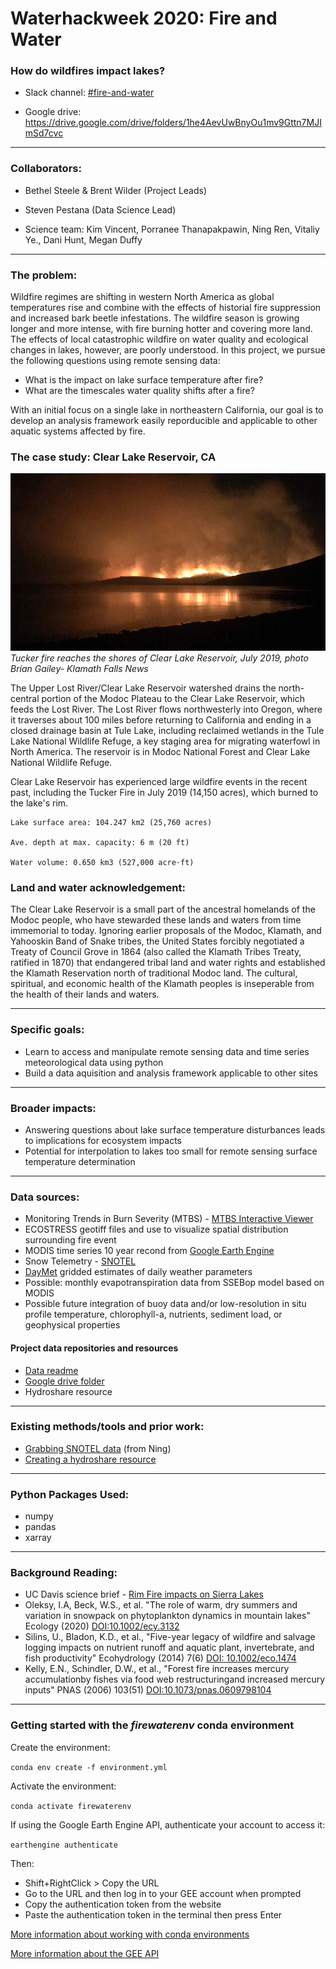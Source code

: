 # Waterhackweek 2020: Fire and Water
### How do wildfires impact lakes?

* Slack channel: [#fire-and-water](https://waterhackweek2020.slack.com/messages/C019MP15H70) 

* Google drive: https://drive.google.com/drive/folders/1he4AevUwBnyOu1mv9Gttn7MJImSd7cvc

---

### Collaborators:
* Bethel Steele & Brent Wilder (Project Leads)
* Steven Pestana (Data Science Lead)

* Science team: Kim Vincent, Porranee Thanapakpawin, Ning Ren, Vitaliy Ye., Dani Hunt, Megan Duffy

---

### The problem:

Wildfire regimes are shifting in western North America as global temperatures rise and combine with the effects of historial fire suppression and increased bark beetle infestations. The wildfire season is growing longer and more intense, with fire burning hotter and covering more land. The effects of local catastrophic wildfire on water quality and ecological changes in lakes, however, are poorly understood. In this project, we pursue the following questions using remote sensing data:

* What is the impact on lake surface temperature after fire?
* What are the timescales water quality shifts after a fire?

With an initial focus on a single lake in northeastern California, our goal is to develop an analysis framework easily reporducible and applicable to other aquatic systems affected by fire.

### The case study: Clear Lake Reservoir, CA

![Tucker fire reaches Clear Lake in 2019](https://github.com/MeganEDuffy/whw2020_firewater/blob/master/tucker-fire-clear.jpeg)
*Tucker fire reaches the shores of Clear Lake Reservoir, July 2019, photo Brian Gailey- Klamath Falls News*

The Upper Lost River/Clear Lake Reservoir watershed drains the north-central portion of the Modoc Plateau to the Clear Lake Reservoir, which feeds the Lost River. The Lost River flows northwesterly into Oregon, where it traverses about 100 miles before returning to California and ending in a closed drainage basin at Tule Lake, including reclaimed wetlands in the Tule Lake National Wildlife Refuge, a key staging area for migrating waterfowl in North America. The reservoir is in Modoc National Forest and Clear Lake National Wildlife Refuge.

Clear Lake Reservoir has experienced large wildfire events in the recent past, including the Tucker Fire in July 2019 (14,150 acres), which burned to the lake's rim.

    Lake surface area: 104.247 km2 (25,760 acres)

    Ave. depth at max. capacity: 6 m (20 ft)

    Water volume: 0.650 km3 (527,000 acre⋅ft)

### Land and water acknowledgement: 

The Clear Lake Reservoir is a small part of the ancestral homelands of the Modoc people, who have stewarded these lands and waters from time immemorial to today. Ignoring earlier proposals of the Modoc, Klamath, and Yahooskin Band of Snake tribes, the United States forcibly negotiated a Treaty of Council Grove in 1864 (also called the Klamath Tribes Treaty, ratified in 1870) that endangered tribal land and water rights and established the Klamath Reservation north of traditional Modoc land. The cultural, spiritual, and economic health of the Klamath peoples is inseperable from the health of their lands and waters.

---

### Specific goals:
* Learn to access and manipulate remote sensing data and time series meteorological data using python
* Build a data aquisition and analysis framework applicable to other sites

---

### Broader impacts:

* Answering questions about lake surface temperature disturbances leads to implications for ecosystem impacts 
* Potential for interpolation to lakes too small for remote sensing surface temperature determination

---

### Data sources:

* Monitoring Trends in Burn Severity (MTBS) - [MTBS Interactive Viewer](https://www.mtbs.gov/viewer/index.html)
* ECOSTRESS geotiff files and use to visualize spatial distribution surrounding fire event
* MODIS time series 10 year recond from [Google Earth Engine](https://earthengine.google.com/)
* Snow Telemetry - [SNOTEL](https://www.nrcs.usda.gov/wps/portal/wcc/home/quicklinks/imap#version=125&elements=&networks=!&states=!&counties=!&hucs=&minElevation=&maxElevation=&elementSelectType=all&activeOnly=true&activeForecastPointsOnly=false&hucLabels=false&hucIdLabels=false&hucParameterLabels=true&stationLabels=&overlays=&hucOverlays=2&basinOpacity=75&basinNoDataOpacity=25&basemapOpacity=100&maskOpacity=0&mode=data&openSections=dataElement,parameter,date,basin,options,elements,location,networks&controlsOpen=true&popup=&popupMulti=&base=esriNgwm&displayType=station&basinType=6&dataElement=WTEQ&depth=-8&parameter=PCTMED&frequency=DAILY&duration=I&customDuration=&dayPart=E&year=2020&month=8&day=31&monthPart=E&forecastPubMonth=6&forecastPubDay=1&forecastExceedance=50&seqColor=1&divColor=7&scaleType=D&scaleMin=&scaleMax=&referencePeriodType=POR&referenceBegin=1981&referenceEnd=2010&minimumYears=20&hucAssociations=true&lat=42.1008&lon=-121.0913&zoom=10.0) 
* [DayMet](https://daymet.ornl.gov/) gridded estimates of daily weather parameters
* Possible: monthly evapotranspiration data from SSEBop model based on MODIS
* Possible future integration of buoy data and/or low-resolution in situ profile temperature, chlorophyll-a, nutrients, sediment load, or geophysical properties

#### Project data repositories and resources

* [Data readme](https://github.com/waterhackweek/whw2020_firewater/tree/master/data)
* [Google drive folder](https://drive.google.com/drive/folders/1he4AevUwBnyOu1mv9Gttn7MJImSd7cvc)
* Hydroshare resource

---

### Existing methods/tools and prior work:

* [Grabbing SNOTEL data](https://github.com/renjianning/whw2020_firewater/tree/master/Scripts) (from Ning)
* [Creating a hydroshare resource](https://www.hydroshare.org/resource/7015162a158648ba95ff547a6eb753ba/)


---

### Python Packages Used:

* numpy
* pandas
* xarray

---

### Background Reading:

* UC Davis science brief - [Rim Fire impacts on Sierra Lakes](https://tahoe.ucdavis.edu/rim-fire)
* Oleksy, I.A, Beck, W.S., et al. "The role of warm, dry summers and variation in snowpack on phytoplankton dynamics in mountain lakes" Ecology (2020) [DOI:10.1002/ecy.3132](https://esajournals.onlinelibrary.wiley.com/doi/abs/10.1002/ecy.3132)
* Silins, U., Bladon, K.D., et al., "Five-year legacy of wildfire and salvage logging impacts on nutrient runoff and aquatic plant, invertebrate, and fish productivity" Ecohydrology (2014) 7(6) [DOI: 10.1002/eco.1474](https://onlinelibrary-wiley-com.offcampus.lib.washington.edu/doi/full/10.1002/eco.1474)
* Kelly, E.N., Schindler, D.W., et al., "Forest fire increases mercury accumulationby fishes via food web restructuringand increased mercury inputs" PNAS (2006) 103(51) [DOI:10.1073/pnas.0609798104](https://www.ncbi.nlm.nih.gov/pmc/articles/PMC1693476/)

---

### Getting started with the *firewaterenv* conda environment

Create the environment:

`conda env create -f environment.yml`

Activate the environment:

`conda activate firewaterenv`

If using the Google Earth Engine API, authenticate your account to access it:

`earthengine authenticate`

Then:
* Shift+RightClick > Copy the URL
* Go to the URL and then log in to your GEE account when prompted
* Copy the authentication token from the website
* Paste the authentication token in the terminal then press Enter


[More information about working with conda environments](https://docs.conda.io/projects/conda/en/latest/user-guide/tasks/manage-environments.html#sharing-an-environment)

[More information about the GEE API](https://developers.google.com/earth-engine/guides/python_install-conda)